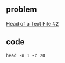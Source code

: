 ## problem
[Head of a Text File #2](https://www.hackerrank.com/challenges/text-processing-head-2/problem)

## code
```shell
head -n 1 -c 20
```
